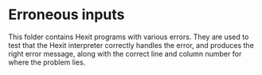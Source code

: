 # Erroneous inputs

This folder contains Hexit programs with various errors. They are used to test that the Hexit interpreter correctly handles the error, and produces the right error message, along with the correct line and column number for where the problem lies.
